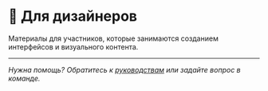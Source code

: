 # 🎨 Для дизайнеров

Материалы для участников, которые занимаются созданием интерфейсов и визуального контента.

---

*Нужна помощь? Обратитесь к [руководствам](../README.md) или задайте вопрос в команде.*
